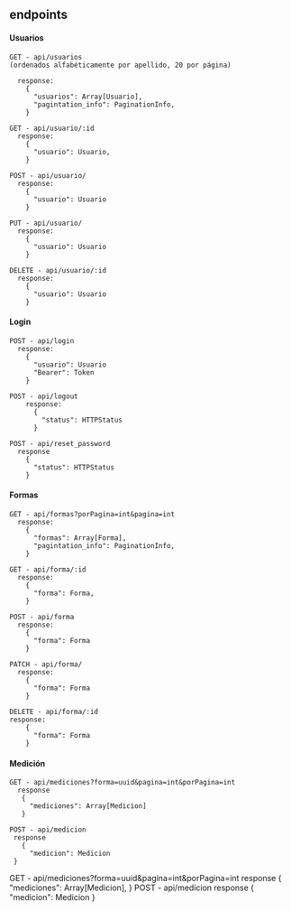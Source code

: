 ## endpoints

#### Usuarios

```
GET - api/usuarios
(ordenados alfabéticamente por apellido, 20 por página)

  response:
    {
      "usuarios": Array[Usuario],
      "pagintation_info": PaginationInfo,
    }

GET - api/usuario/:id
  response:
    {
      "usuario": Usuario,
    }

POST - api/usuario/
  response: 
    {
      "usuario": Usuario
    }

PUT - api/usuario/
  response: 
    {
      "usuario": Usuario
    }

DELETE - api/usuario/:id
  response:
    {
      "usuario": Usuario
    }

```


#### Login

```
POST - api/login
  response:
    {
      "usuario": Usuario
      "Bearer": Token
    }

POST - api/logout
    response:
      {
        "status": HTTPStatus
      }

POST - api/reset_password
  response
    {
      "status": HTTPStatus
    }
```


#### Formas

```
GET - api/formas?porPagina=int&pagina=int
  response:
    {
      "formas": Array[Forma],
      "pagintation_info": PaginationInfo,
    }

GET - api/forma/:id
  response:
    {
      "forma": Forma,
    }

POST - api/forma
  response:
    {
      "forma": Forma
    }

PATCH - api/forma/
  response:
    {
      "forma": Forma
    }

DELETE - api/forma/:id
response:
    {
      "forma": Forma
    }
```

#### Medición

```
GET - api/mediciones?forma=uuid&pagina=int&porPagina=int
  response
   {
     "mediciones": Array[Medicion]
   }

POST - api/medicion
 response
   {
     "medicion": Medicion
 }

```

GET - api/mediciones?forma=uuid&pagina=int&porPagina=int  response    {      "mediciones": Array[Medicion],    }                 POST - api/medicion  response    {      "medicion": Medicion    }
